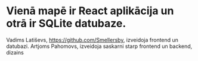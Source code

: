 # Vienā mapē ir React aplikācija un otrā ir SQLite datubaze.

Vadims Latiševs, https://github.com/Smellersby, izveidoja frontend un datubazi.
Artjoms Pahomovs, izveidoja saskarni starp frontend un backend, dizains
